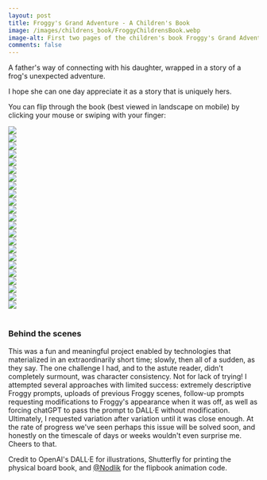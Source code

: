 ```yaml
---
layout: post
title: Froggy's Grand Adventure - A Children's Book
image: /images/childrens_book/FroggyChildrensBook.webp
image-alt: First two pages of the children's book Froggy's Grand Adventure by Derek Croote.
comments: false
---
```

<script src="/scripts/page-flip.browser.js"></script>
A father's way of connecting with his daughter, wrapped in a story of a frog's unexpected adventure.

I hope she can one day appreciate it as a story that is uniquely hers.

You can flip through the book (best viewed in landscape on mobile) by clicking your mouse or swiping with your finger:

<div id="book" style="margin: 10px 0 40px 0">
<div class="page" data-density="hard"><img src="/images/childrens_book/0.png"></div>
<div class="page" data-density="hard"><img src="/images/childrens_book/cover.png"></div>
<div class="page" data-density="hard"><img src="/images/childrens_book/1.png"></div>
<div class="page" data-density="hard"><img src="/images/childrens_book/2.png"></div>
<div class="page" data-density="hard"><img src="/images/childrens_book/3.png"></div>
<div class="page" data-density="hard"><img src="/images/childrens_book/4.png"></div>
<div class="page" data-density="hard"><img src="/images/childrens_book/5.png"></div>
<div class="page" data-density="hard"><img src="/images/childrens_book/6.png"></div>
<div class="page" data-density="hard"><img src="/images/childrens_book/7.png"></div>
<div class="page" data-density="hard"><img src="/images/childrens_book/8.png"></div>
<div class="page" data-density="hard"><img src="/images/childrens_book/9.png"></div>
<div class="page" data-density="hard"><img src="/images/childrens_book/10.png"></div>
<div class="page" data-density="hard"><img src="/images/childrens_book/11.png"></div>
<div class="page" data-density="hard"><img src="/images/childrens_book/12.png"></div>
<div class="page" data-density="hard"><img src="/images/childrens_book/13.png"></div>
<div class="page" data-density="hard"><img src="/images/childrens_book/14.png"></div>
<div class="page" data-density="hard"><img src="/images/childrens_book/15.png"></div>
<div class="page" data-density="hard"><img src="/images/childrens_book/16.png"></div>
<div class="page" data-density="hard"><img src="/images/childrens_book/17.png"></div>
<div class="page" data-density="hard"><img src="/images/childrens_book/18.png"></div>
<div class="page" data-density="hard"><img src="/images/childrens_book/19.png"></div>
<div class="page" data-density="hard"><img src="/images/childrens_book/20.png"></div>
<div class="page" data-density="hard"><img src="/images/childrens_book/back.png"></div>
</div>

### Behind the scenes

This was a fun and meaningful project enabled by technologies that materialized in an extraordinarily short time; slowly, then all of a sudden, as they say. The one challenge I had, and to the astute reader, didn't completely surmount, was character consistency. Not for lack of trying! I attempted several approaches with limited success: extremely descriptive Froggy prompts, uploads of previous Froggy scenes, follow-up prompts requesting modifications to Froggy's appearance when it was off, as well as forcing chatGPT to pass the prompt to DALL·E without modification. Ultimately, I requested variation after variation until it was close enough. At the rate of progress we've seen perhaps this issue will be solved soon, and honestly on the timescale of days or weeks wouldn't even surprise me. Cheers to that.

Credit to OpenAI's DALL·E for illustrations, Shutterfly for printing the physical board book, and <a href="https://github.com/Nodlik" target="_blank">@Nodlik</a> for the flipbook animation code.

<script type="application/javascript">
const pageWidth = document.getElementById('book').offsetWidth / 2;
const pageFlip = new St.PageFlip(document.getElementById('book'),
    {
        size: 'stretch',
        width: pageWidth,
        height: pageWidth,
        showCover: false,
        drawShadow: false,
        usePortrait: false,
        flippingTime: 800
    }
);

pageFlip.loadFromHTML(document.querySelectorAll('.page'));
</script>
